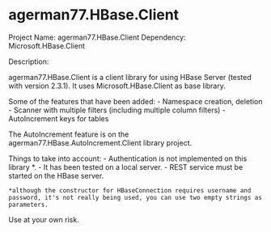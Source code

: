 # agerman77.HBase.Client

Project Name: agerman77.HBase.Client
Dependency: Microsoft.HBase.Client

Description:

agerman77.HBase.Client is a client library for using HBase Server (tested with version 2.3.1). It uses Microsoft.HBase.Client as base library.

Some of the features that have been added:
	-	Namespace creation, deletion
	-	Scanner with multiple filters (including multiple column filters)
	-	AutoIncrement keys for tables

The AutoIncrement feature is on the agerman77.HBase.AutoIncrement.Client library project.

Things to take into account: 
	-	Authentication is not implemented on this library *. 
	-	It has been tested on a local server. 
	-	REST service must be started on the HBase server.

	*although the constructor for HBaseConnection requires username and password, it's not really being used, you can use two empty strings as parameters.

Use at your own risk.

